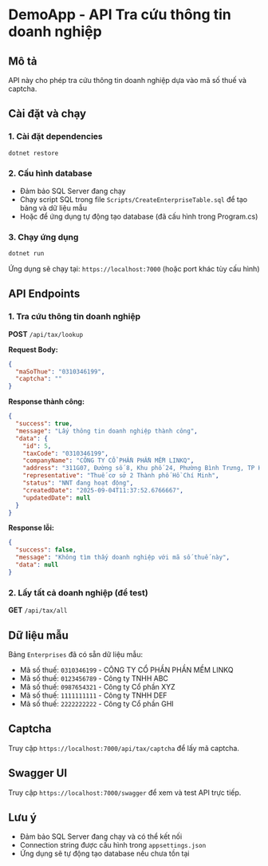 # DemoApp - API Tra cứu thông tin doanh nghiệp

## Mô tả
API này cho phép tra cứu thông tin doanh nghiệp dựa vào mã số thuế và captcha.

## Cài đặt và chạy

### 1. Cài đặt dependencies
```bash
dotnet restore
```

### 2. Cấu hình database
- Đảm bảo SQL Server đang chạy
- Chạy script SQL trong file `Scripts/CreateEnterpriseTable.sql` để tạo bảng và dữ liệu mẫu
- Hoặc để ứng dụng tự động tạo database (đã cấu hình trong Program.cs)

### 3. Chạy ứng dụng
```bash
dotnet run
```

Ứng dụng sẽ chạy tại: `https://localhost:7000` (hoặc port khác tùy cấu hình)

## API Endpoints

### 1. Tra cứu thông tin doanh nghiệp
**POST** `/api/tax/lookup`

**Request Body:**
```json
{
  "maSoThue": "0310346199",
  "captcha": ""
}
```

**Response thành công:**
```json
{
  "success": true,
  "message": "Lấy thông tin doanh nghiệp thành công",
  "data": {
    "id": 5,
    "taxCode": "0310346199",
    "companyName": "CÔNG TY CỔ PHẦN PHẦN MỀM LINKQ",
    "address": "311G07, Đường số 8, Khu phố 24, Phường Bình Trưng, TP Hồ Chí Minh",
    "representative": "Thuế cơ sở 2 Thành phố Hồ Chí Minh",
    "status": "NNT đang hoạt động",
    "createdDate": "2025-09-04T11:37:52.6766667",
    "updatedDate": null
  }
}
```

**Response lỗi:**
```json
{
  "success": false,
  "message": "Không tìm thấy doanh nghiệp với mã số thuế này",
  "data": null
}
```

### 2. Lấy tất cả doanh nghiệp (để test)
**GET** `/api/tax/all`

## Dữ liệu mẫu
Bảng `Enterprises` đã có sẵn dữ liệu mẫu:
- Mã số thuế: `0310346199` - CÔNG TY CỔ PHẦN PHẦN MỀM LINKQ
- Mã số thuế: `0123456789` - Công ty TNHH ABC
- Mã số thuế: `0987654321` - Công ty Cổ phần XYZ
- Mã số thuế: `1111111111` - Công ty TNHH DEF
- Mã số thuế: `2222222222` - Công ty Cổ phần GHI

## Captcha
Truy cập `https://localhost:7000/api/tax/captcha` để lấy mã captcha.

## Swagger UI
Truy cập `https://localhost:7000/swagger` để xem và test API trực tiếp.

## Lưu ý
- Đảm bảo SQL Server đang chạy và có thể kết nối
- Connection string được cấu hình trong `appsettings.json`
- Ứng dụng sẽ tự động tạo database nếu chưa tồn tại
